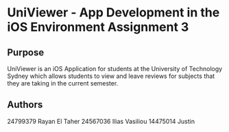 # UniViewer - App Development in the iOS Environment Assignment 3

## Purpose
UniViewer is an iOS Application for students at the University of Technology Sydney which allows students to view and leave reviews for subjects that they are taking in the current semester.

## Authors
24799379 Rayan El Taher
24567036 Ilias Vasiliou
14475014 Justin
